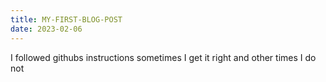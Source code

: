 ```yaml
---
title: MY-FIRST-BLOG-POST
date: 2023-02-06
---
```

I followed githubs instructions sometimes I get it right and other times I do not
